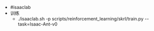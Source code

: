 - #isaaclab
- 训练
	- ./isaaclab.sh -p scripts/reinforcement_learning/skrl/train.py --task=Isaac-Ant-v0